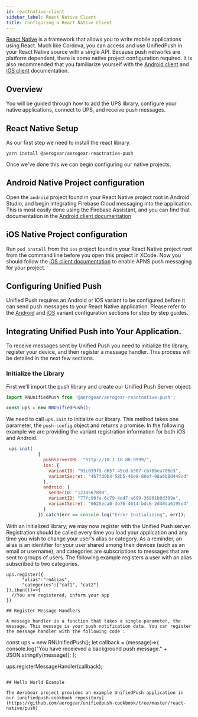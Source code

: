```yaml
---
id: reactnative-client
sidebar_label: React Native Client
title: Configuring a React Native Client
---
```

[React Native](reactnative.dev) is a framework that allows you to write mobile applications using React. Much like Cordova, you can access and use UnifiedPush in your React Native source with a single API. Because push networks are platform dependent, there is some native project configuration required. It is also recommended that you familiarize yourself with the [Android client](./android-client) and [iOS client](./ios-client) documentation.

## Overview
You will be guided through how to add the UPS library, configure your native applications, connect to UPS, and receive push messages. 

## React Native Setup
As our first step we need to install the react library.

```yarn install @aerogear/aerogear-reactnative-push```

Once we've done this we can begin configuring our native projects. 

## Android Native Project configuration

Open the `android` project found in your React Native project root in Android Studio, and begin integrating Firebase Cloud messaging into the application. This is most easily done using the Firebase Assistant, and you can find that documentation in the [Android client documentation](./android-client)


## iOS Native Project configuration

Run `pod install` from the `ios` project found in your React Native project root from the command line before you open this project in XCode. Now you should follow the [iOS client documentation](./ios-client) to enable APNS push messaging for your project.

## Configuring Unified Push

Unified Push requires an Android or iOS variant to be configured before it can send push messages to your React Native application. Please refer to the [Android](../variants/android) and [iOS](../variants/ios) variant configuration sections for step by step guides.

## Integrating Unified Push into Your Application.

To receive messages sent by Unified Push you need to initialize the library, register your device, and then register a message handler. This process will be detailed in the next few sections.

### Initialize the Library

First we'll import the push library and create our Unified Push Server object.

```javascript
import RNUnifiedPush from '@aerogear/aerogear-reactnative-push';

const ups = new RNUnifiedPush();
```

We need to call `ups.init` to initialize our library. This method takes one parameter, the `push-config` object and returns a promise. In the following example we are providing the variant registration information for both iOS and Android. 
```javascript
 ups.init(
            { 
              pushServerURL: "http://10.1.10.80:9999/",
              ios: {
                variantID: "91c039f9-d657-49cd-b507-cb78bea786e3",
                variantSecret: "4b7fd0b4-58b5-46e8-80ef-08a6b8d449cd"
              }, 
              android: {
                senderID: "1234567890",
                variantID: "77fc90fa-6c79-4ed7-a699-36861b0d309e",
                variantSecret: "0625eca0-3b76-4614-bdc6-2d40da6195e4"
              }
            }).catch(err => console.log("Error Initializing", err));
```

With an initialized library, we may now register with the Unified Push server. Registration should be called every time you load your application and any time you wish to change your user's alias or category. As a reminder, an alias is an identifier for your user shared among their devices (such as an email or username), and categories are subscriptions to messages that are sent to groups of users. The following example registers a user with an alias subscribed to two categories.

```
ups.register({
      "alias":"rnAlias",
      "categories":["cat1", "cat2"]
}).then(()=>{
  //You are registered, inform your app
})

## Register Message Handlers

A message handler is a function that takes a single parameter, the message. This message is your push notification data. You can register the message handler with the following code : 

```
const ups = new RNUnifiedPush();
let callback = (message)=>{
  console.log("You have receieved a background push message." + JSON.stringify(message));
};

ups.registerMessageHandler(callback);
```

## Hello World Example

The AeroGear project provides an example UnifiedPush application in our [unifiedpush-cookbook repository](https://github.com/aerogear/unifiedpush-cookbook/tree/master/react-native/push)
